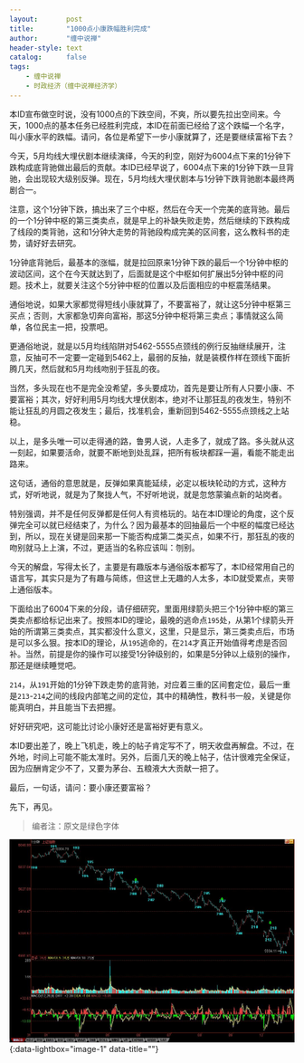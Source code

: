 ```yaml
---
layout:       post
title:        "1000点小康跌幅胜利完成"
author:       "缠中说禅"
header-style: text
catalog:      false
tags:
    - 缠中说禅
    - 时政经济（缠中说禅经济学）
---
```


本ID宣布做空时说，没有1000点的下跌空间，不爽，所以要先拉出空间来。今天，1000点的基本任务已经胜利完成，本ID在前面已经给了这个跌幅一个名字，叫小康水平的跌幅。请问，各位是希望下一步小康就算了，还是要继续富裕下去？



今天，5月均线大埋伏剧本继续演绎，今天的利空，刚好为6004点下来的1分钟下跌构成底背驰做出最后的贡献。本ID已经早说了，6004点下来的1分钟下跌一旦背驰，会出现较大级别反弹。现在，5月均线大埋伏剧本与1分钟下跌背驰剧本最终两剧合一。



注意，这个1分钟下跌，搞出来了三个中枢，然后在今天一个完美的底背驰。最后的一个1分钟中枢的第三类卖点，就是早上的补缺失败走势，然后继续的下跌构成了线段的类背驰，这和1分钟大走势的背驰段构成完美的区间套，这么教科书的走势，请好好去研究。



1分钟底背驰后，最基本的涨幅，就是拉回原来1分钟下跌的最后一个1分钟中枢的波动区间，这个在今天就达到了，后面就是这个中枢如何扩展出5分钟中枢的问题。技术上，就要关注这个5分钟中枢的位置以及后面相应的中枢震荡结果。



通俗地说，如果大家都觉得短线小康就算了，不要富裕了，就让这5分钟中枢第三买点；否则，大家都急切奔向富裕，那这5分钟中枢将第三卖点；事情就这么简单，各位民主一把，投票吧。



更通俗地说，就是以5月均线陷阱对5462-5555点颈线的例行反抽继续展开，注意，反抽可不一定要一定碰到5462上，最弱的反抽，就是装模作样在颈线下面折腾几天，然后就和5月均线吻别于狂乱的夜。



当然，多头现在也不是完全没希望，多头要成功，首先是要让所有人只要小康、不要富裕；其次，好好利用5月均线大埋伏剧本，绝对不让那狂乱的夜发生，特别不能让狂乱的月圆之夜发生；最后，找准机会，重新回到5462-5555点颈线之上站稳。



以上，是多头唯一可以走得通的路，鲁男人说，人走多了，就成了路。多头就从这一刻起，如果要活命，就要不断地到处乱踩，把所有板块都踩一遍，看能不能走出路来。



这句话，通俗的意思就是，反弹如果真能延续，必定以板块轮动的方式，这种方式，好听地说，就是为了聚拢人气，不好听地说，就是忽悠蒙骗点新的站岗者。



特别强调，并不是任何反弹都是任何人有资格玩的。站在本ID理论的角度，这个反弹完全可以就已经结束了，为什么？因为最基本的回抽最后一个中枢的幅度已经达到，所以，现在关键是回来那一下能否构成第二类买点，如果不行，那狂乱的夜的吻别就马上上演，不过，更适当的名称应该叫：刎别。



今天的解盘，写得太长了，主要是有趣版本与通俗版本都写了，本ID经常用自己的语言写，其实只是为了有趣与简练，但这世上无趣的人太多，本ID就受累点，夹带上通俗版本。



下面给出了6004下来的分段，请仔细研究，里面用绿箭头把三个1分钟中枢的第三类卖点都给标记出来了。按照本ID的理论，最晚的逃命点`195`处，从第1个绿箭头开始的所谓第三类卖点，其实都没什么意义，这里，只是显示，第三类卖点后，市场是可以多么狠。按本ID的理论，从`195`逃命的，在`214`才真正开始值得考虑是否回补。当然，前提是你的操作可以接受1分钟级别的，如果是5分钟以上级别的操作，那还是继续睡觉吧。



`214`，从`191`开始的1分钟下跌走势的底背驰，对应着三重的区间套定位，最后一重是`213`-`214`之间的线段内部笔之间的定位，其中的精确性，教科书一般，关键是你能真明白，并且能当下去把握。



好好研究吧，这可能比讨论小康好还是富裕好更有意义。



本ID要出差了，晚上飞机走，晚上的帖子肯定写不了，明天收盘再解盘。不过，在外地，时间上可能不能太准时。另外，后面几天的晚上帖子，估计很难完全保证，因为应酬肯定少不了，又要为茅台、五粮液大大贡献一把了。



最后，一句话，请问：要小康还要富裕？



先下，再见。



> 编者注：原文是绿色字体



[![](/img/czsc/20071112-0775.jpg)](/img/czsc/20071112-0775.jpg){:data-lightbox="image-1" data-title=""}
